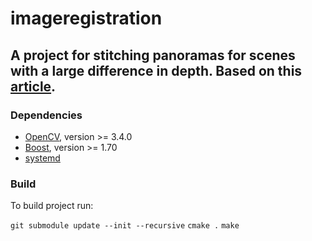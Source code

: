 # imageregistration

## A project for stitching panoramas for scenes with a large difference in depth. Based on this [article](http://example.com).


### Dependencies
* [OpenCV](https://github.com/opencv/opencv), version >= 3.4.0
* [Boost](https://github.com/boostorg/boost), version >= 1.70
* [systemd](https://systemd.io/)


### Build

To build project run: 

`git submodule update --init --recursive`
`cmake .`
`make`


